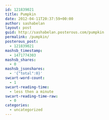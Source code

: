 ```yaml
---
id: 121839021
title: Pumpkin
date: 2012-04-11T20:37:59+00:00
author: sashabelan
layout: post
guid: http://sashabelan.posterous.com/pumpkin
permalink: /pumpkin/
posterous_post:
  - 121839021
mashsb_timestamp:
  - 1471774303
mashsb_shares:
  - 0
mashsb_jsonshares:
  - '{"total":0}'
swcart-word-count:
  - 1
swcart-reading-time:
  - less then a minute
swcart-reading-time-raw:
  - 0
categories:
  - uncategorized
---
```

[](http://instagr.am/p/JSwRnwH5e2/)